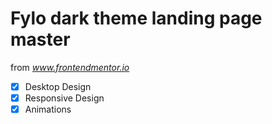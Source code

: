 # Fylo dark theme landing page master

from *www.frontendmentor.io*

- [x] Desktop Design
- [x] Responsive Design
- [x] Animations
